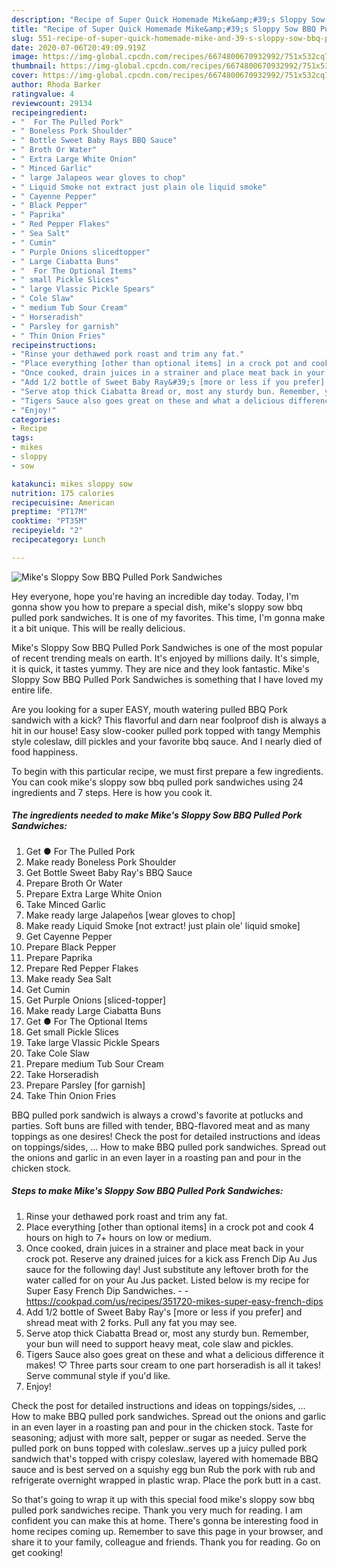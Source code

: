 ```yaml
---
description: "Recipe of Super Quick Homemade Mike&amp;#39;s Sloppy Sow BBQ Pulled Pork Sandwiches"
title: "Recipe of Super Quick Homemade Mike&amp;#39;s Sloppy Sow BBQ Pulled Pork Sandwiches"
slug: 551-recipe-of-super-quick-homemade-mike-and-39-s-sloppy-sow-bbq-pulled-pork-sandwiches
date: 2020-07-06T20:49:09.919Z
image: https://img-global.cpcdn.com/recipes/6674800670932992/751x532cq70/mikes-sloppy-sow-bbq-pulled-pork-sandwiches-recipe-main-photo.jpg
thumbnail: https://img-global.cpcdn.com/recipes/6674800670932992/751x532cq70/mikes-sloppy-sow-bbq-pulled-pork-sandwiches-recipe-main-photo.jpg
cover: https://img-global.cpcdn.com/recipes/6674800670932992/751x532cq70/mikes-sloppy-sow-bbq-pulled-pork-sandwiches-recipe-main-photo.jpg
author: Rhoda Barker
ratingvalue: 4
reviewcount: 29134
recipeingredient:
- "  For The Pulled Pork"
- " Boneless Pork Shoulder"
- " Bottle Sweet Baby Rays BBQ Sauce"
- " Broth Or Water"
- " Extra Large White Onion"
- " Minced Garlic"
- " large Jalapeos wear gloves to chop"
- " Liquid Smoke not extract just plain ole liquid smoke"
- " Cayenne Pepper"
- " Black Pepper"
- " Paprika"
- " Red Pepper Flakes"
- " Sea Salt"
- " Cumin"
- " Purple Onions slicedtopper"
- " Large Ciabatta Buns"
- "  For The Optional Items"
- " small Pickle Slices"
- " large Vlassic Pickle Spears"
- " Cole Slaw"
- " medium Tub Sour Cream"
- " Horseradish"
- " Parsley for garnish"
- " Thin Onion Fries"
recipeinstructions:
- "Rinse your dethawed pork roast and trim any fat."
- "Place everything [other than optional items] in a crock pot and cook 4 hours on high to 7+ hours on low or medium."
- "Once cooked, drain juices in a strainer and place meat back in your crock pot. Reserve any drained juices for a kick ass French Dip Au Jus sauce for the following day! Just substitute any leftover broth for the water called for on your Au Jus packet. Listed below is my recipe for Super Easy French Dip Sandwiches.  https://cookpad.com/us/recipes/351720-mikes-super-easy-french-dips"
- "Add 1/2 bottle of Sweet Baby Ray&#39;s [more or less if you prefer] and shread meat with 2 forks. Pull any fat you may see."
- "Serve atop thick Ciabatta Bread or, most any sturdy bun. Remember, your bun will need to support heavy meat, cole slaw and pickles."
- "Tigers Sauce also goes great on these and what a delicious difference it makes! ♡ Three parts sour cream to one part horseradish is all it takes! Serve communal style if you&#39;d like."
- "Enjoy!"
categories:
- Recipe
tags:
- mikes
- sloppy
- sow

katakunci: mikes sloppy sow 
nutrition: 175 calories
recipecuisine: American
preptime: "PT17M"
cooktime: "PT35M"
recipeyield: "2"
recipecategory: Lunch

---
```



![Mike&#39;s Sloppy Sow BBQ Pulled Pork Sandwiches](https://img-global.cpcdn.com/recipes/6674800670932992/751x532cq70/mikes-sloppy-sow-bbq-pulled-pork-sandwiches-recipe-main-photo.jpg)

Hey everyone, hope you're having an incredible day today. Today, I'm gonna show you how to prepare a special dish, mike&#39;s sloppy sow bbq pulled pork sandwiches. It is one of my favorites. This time, I'm gonna make it a bit unique. This will be really delicious.

Mike&#39;s Sloppy Sow BBQ Pulled Pork Sandwiches is one of the most popular of recent trending meals on earth. It's enjoyed by millions daily. It's simple, it is quick, it tastes yummy. They are nice and they look fantastic. Mike&#39;s Sloppy Sow BBQ Pulled Pork Sandwiches is something that I have loved my entire life.

Are you looking for a super EASY, mouth watering pulled BBQ Pork sandwich with a kick? This flavorful and darn near foolproof dish is always a hit in our house! Easy slow-cooker pulled pork topped with tangy Memphis style coleslaw, dill pickles and your favorite bbq sauce. And I nearly died of food happiness.


To begin with this particular recipe, we must first prepare a few ingredients. You can cook mike&#39;s sloppy sow bbq pulled pork sandwiches using 24 ingredients and 7 steps. Here is how you cook it.

<!--inarticleads1-->

##### The ingredients needed to make Mike&#39;s Sloppy Sow BBQ Pulled Pork Sandwiches:

1. Get  ● For The Pulled Pork
1. Make ready  Boneless Pork Shoulder
1. Get  Bottle Sweet Baby Ray&#39;s BBQ Sauce
1. Prepare  Broth Or Water
1. Prepare  Extra Large White Onion
1. Take  Minced Garlic
1. Make ready  large Jalapeños [wear gloves to chop]
1. Make ready  Liquid Smoke [not extract! just plain ole&#39; liquid smoke]
1. Get  Cayenne Pepper
1. Prepare  Black Pepper
1. Prepare  Paprika
1. Prepare  Red Pepper Flakes
1. Make ready  Sea Salt
1. Get  Cumin
1. Get  Purple Onions [sliced-topper]
1. Make ready  Large Ciabatta Buns
1. Get  ● For The Optional Items
1. Get  small Pickle Slices
1. Take  large Vlassic Pickle Spears
1. Take  Cole Slaw
1. Prepare  medium Tub Sour Cream
1. Take  Horseradish
1. Prepare  Parsley [for garnish]
1. Take  Thin Onion Fries


BBQ pulled pork sandwich is always a crowd&#39;s favorite at potlucks and parties. Soft buns are filled with tender, BBQ-flavored meat and as many toppings as one desires! Check the post for detailed instructions and ideas on toppings/sides, … How to make BBQ pulled pork sandwiches. Spread out the onions and garlic in an even layer in a roasting pan and pour in the chicken stock. 

<!--inarticleads2-->

##### Steps to make Mike&#39;s Sloppy Sow BBQ Pulled Pork Sandwiches:

1. Rinse your dethawed pork roast and trim any fat.
1. Place everything [other than optional items] in a crock pot and cook 4 hours on high to 7+ hours on low or medium.
1. Once cooked, drain juices in a strainer and place meat back in your crock pot. Reserve any drained juices for a kick ass French Dip Au Jus sauce for the following day! Just substitute any leftover broth for the water called for on your Au Jus packet. Listed below is my recipe for Super Easy French Dip Sandwiches. -  - https://cookpad.com/us/recipes/351720-mikes-super-easy-french-dips
1. Add 1/2 bottle of Sweet Baby Ray&#39;s [more or less if you prefer] and shread meat with 2 forks. Pull any fat you may see.
1. Serve atop thick Ciabatta Bread or, most any sturdy bun. Remember, your bun will need to support heavy meat, cole slaw and pickles.
1. Tigers Sauce also goes great on these and what a delicious difference it makes! ♡ Three parts sour cream to one part horseradish is all it takes! Serve communal style if you&#39;d like.
1. Enjoy!


Check the post for detailed instructions and ideas on toppings/sides, … How to make BBQ pulled pork sandwiches. Spread out the onions and garlic in an even layer in a roasting pan and pour in the chicken stock. Taste for seasoning; adjust with more salt, pepper or sugar as needed. Serve the pulled pork on buns topped with coleslaw..serves up a juicy pulled pork sandwich that&#39;s topped with crispy coleslaw, layered with homemade BBQ sauce and is best served on a squishy egg bun Rub the pork with rub and refrigerate overnight wrapped in plastic wrap. Place the pork butt in a cast. 

So that's going to wrap it up with this special food mike&#39;s sloppy sow bbq pulled pork sandwiches recipe. Thank you very much for reading. I am confident you can make this at home. There's gonna be interesting food in home recipes coming up. Remember to save this page in your browser, and share it to your family, colleague and friends. Thank you for reading. Go on get cooking!
